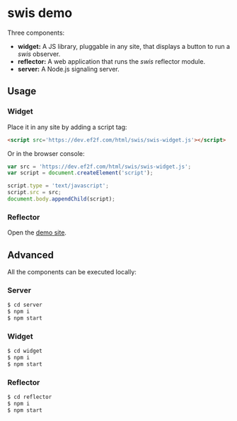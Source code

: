 # swis demo

Three components:

* **widget:** A JS library, pluggable in any site, that displays a button to run a *swis* observer.
* **reflector:** A web application that runs the *swis* reflector module.
* **server:** A Node.js signaling server.


## Usage

### Widget

Place it in any site by adding a script tag:

```html
<script src='https://dev.ef2f.com/html/swis/swis-widget.js'></script>
```

Or in the browser console:

```js
var src = 'https://dev.ef2f.com/html/swis/swis-widget.js';
var script = document.createElement('script');

script.type = 'text/javascript';
script.src = src;
document.body.appendChild(script);
```


### Reflector

Open the [demo site](https://dev.ef2f.com/html/swis/reflector/).


## Advanced

All the components can be executed locally:


### Server

```bash
$ cd server
$ npm i
$ npm start
```


### Widget

```bash
$ cd widget
$ npm i
$ npm start
```


### Reflector

```bash
$ cd reflector
$ npm i
$ npm start
```

